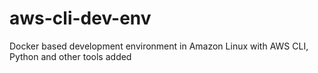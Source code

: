# aws-cli-dev-env
Docker based development environment in Amazon Linux with AWS CLI, Python and other tools added
